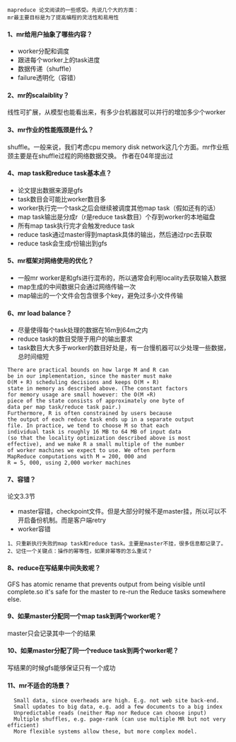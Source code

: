 ```
mapreduce 论文阅读的一些感受。先说几个大的方面：
mr最主要目标是为了提高编程的灵活性和易用性
```
#### 1、mr给用户抽象了哪些内容？
- worker分配和调度
- 跟进每个worker上的task进度
- 数据传递（shuffle）
- failure透明化（容错）

#### 2、mr的scalaiblity？
线性可扩展，从模型也能看出来，有多少台机器就可以并行的增加多少个worker

#### 3、mr作业的性能瓶颈是什么？
shuffle。一般来说，我们考虑cpu memory disk network这几个方面。mr作业瓶颈主要是在shuffle过程的网络数据交换。
作者在04年提出过

#### 4、map task和reduce task基本点？
- 论文提出数据来源是gfs
- task数目会可能比worker数目多
- worker执行完一个task之后会继续被调度其他map task（假如还有的话）
- map task输出是分成r（r是reduce task数目）个存到worker的本地磁盘
- 所有map task执行完才会触发reduce task
- reduce task通过master得到maptask具体的输出，然后通过rpc去获取
- reduce task会生成r份输出到gfs

#### 5、mr框架对网络使用的优化？
- 一般mr worker是和gfs进行混布的，所以通常会利用locality去获取输入数据
- map生成的中间数据只会通过网络传输一次
- map输出的一个文件会包含很多个key，避免过多小文件传输

#### 6、mr load balance？
- 尽量使得每个task处理的数据在16m到64m之内
- reduce task的数目受限于用户的输出要求
- task数目大大多于worker的数目好处是，有一台慢机器可以少处理一些数据，总时间缩短

```
There are practical bounds on how large M and R can
be in our implementation, since the master must make
O(M + R) scheduling decisions and keeps O(M ∗ R)
state in memory as described above. (The constant factors
for memory usage are small however: the O(M ∗R)
piece of the state consists of approximately one byte of
data per map task/reduce task pair.)
Furthermore, R is often constrained by users because
the output of each reduce task ends up in a separate output
file. In practice, we tend to choose M so that each
individual task is roughly 16 MB to 64 MB of input data
(so that the locality optimization described above is most
effective), and we make R a small multiple of the number
of worker machines we expect to use. We often perform
MapReduce computations with M = 200, 000 and
R = 5, 000, using 2,000 worker machines
```

#### 7、容错？
论文3.3节

- master容错，checkpoint文件。但是大部分时候不是master挂，所以可以不开启备份机制。而是客户端retry
- worker容错

```
1、只重新执行失败的map task和reduce task。主要是master不挂，很多信息都记录了。
2、记住一个关键点：操作的幂等性，如果非幂等的怎么重试？
```

#### 8、reduce在写结果中间失败呢？
GFS has atomic rename that prevents output from being visible until complete.so it's safe for the master to re-run the Reduce tasks somewhere else.
    
#### 9、如果master分配同一个map task到两个worker呢？
master只会记录其中一个的结果

#### 10、如果master分配了同一个reduce task到两个worker呢？
写结果的时候gfs能够保证只有一个成功

#### 11、mr不适合的场景？
```
  Small data, since overheads are high. E.g. not web site back-end.
  Small updates to big data, e.g. add a few documents to a big index
  Unpredictable reads (neither Map nor Reduce can choose input)
  Multiple shuffles, e.g. page-rank (can use multiple MR but not very efficient)
  More flexible systems allow these, but more complex model.
  ```


